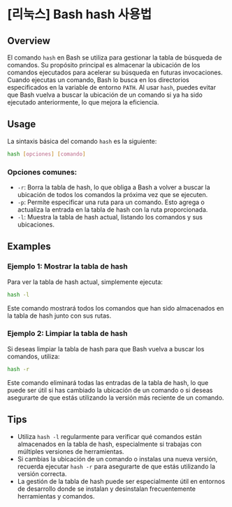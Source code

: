 # [리눅스] Bash hash 사용법

## Overview
El comando `hash` en Bash se utiliza para gestionar la tabla de búsqueda de comandos. Su propósito principal es almacenar la ubicación de los comandos ejecutados para acelerar su búsqueda en futuras invocaciones. Cuando ejecutas un comando, Bash lo busca en los directorios especificados en la variable de entorno `PATH`. Al usar `hash`, puedes evitar que Bash vuelva a buscar la ubicación de un comando si ya ha sido ejecutado anteriormente, lo que mejora la eficiencia.

## Usage
La sintaxis básica del comando `hash` es la siguiente:

```bash
hash [opciones] [comando]
```

### Opciones comunes:
- `-r`: Borra la tabla de hash, lo que obliga a Bash a volver a buscar la ubicación de todos los comandos la próxima vez que se ejecuten.
- `-p`: Permite especificar una ruta para un comando. Esto agrega o actualiza la entrada en la tabla de hash con la ruta proporcionada.
- `-l`: Muestra la tabla de hash actual, listando los comandos y sus ubicaciones.

## Examples

### Ejemplo 1: Mostrar la tabla de hash
Para ver la tabla de hash actual, simplemente ejecuta:

```bash
hash -l
```

Este comando mostrará todos los comandos que han sido almacenados en la tabla de hash junto con sus rutas.

### Ejemplo 2: Limpiar la tabla de hash
Si deseas limpiar la tabla de hash para que Bash vuelva a buscar los comandos, utiliza:

```bash
hash -r
```

Este comando eliminará todas las entradas de la tabla de hash, lo que puede ser útil si has cambiado la ubicación de un comando o si deseas asegurarte de que estás utilizando la versión más reciente de un comando.

## Tips
- Utiliza `hash -l` regularmente para verificar qué comandos están almacenados en la tabla de hash, especialmente si trabajas con múltiples versiones de herramientas.
- Si cambias la ubicación de un comando o instalas una nueva versión, recuerda ejecutar `hash -r` para asegurarte de que estás utilizando la versión correcta.
- La gestión de la tabla de hash puede ser especialmente útil en entornos de desarrollo donde se instalan y desinstalan frecuentemente herramientas y comandos.